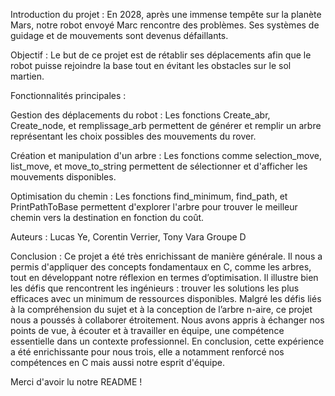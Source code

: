 Introduction du projet :
En 2028, après une immense tempête sur la planète Mars, notre robot envoyé Marc rencontre des problèmes. Ses systèmes de guidage et de mouvements sont devenus défaillants.

 
Objectif :
Le but de ce projet est de rétablir ses déplacements afin que le robot puisse rejoindre la base tout en évitant les obstacles sur le sol martien.

Fonctionnalités principales :

Gestion des déplacements du robot :
Les fonctions Create_abr, Create_node, et remplissage_arb permettent de générer et remplir un arbre représentant les choix possibles des mouvements du rover.

Création et manipulation d'un arbre :
Les fonctions comme selection_move, list_move, et move_to_string permettent de sélectionner et d'afficher les mouvements disponibles.

Optimisation du chemin :
Les fonctions find_minimum, find_path, et PrintPathToBase permettent d'explorer l'arbre pour trouver le meilleur chemin vers la destination en fonction du coût.

Auteurs :
Lucas Ye, Corentin Verrier, Tony Vara
Groupe D

Conclusion :
Ce projet a été très enrichissant de manière générale. Il nous a permis d'appliquer des concepts fondamentaux en C, comme les arbres, tout en développant notre réflexion en termes d’optimisation. Il illustre bien les défis que rencontrent les ingénieurs : trouver les solutions les plus efficaces avec un minimum de ressources disponibles.
Malgré les défis liés à la compréhension du sujet et à la conception de l’arbre n-aire, ce projet nous a poussés à collaborer étroitement. Nous avons appris à échanger nos points de vue, à écouter et à travailler en équipe, une compétence essentielle dans un contexte professionnel.
En conclusion, cette expérience a été enrichissante pour nous trois, elle a notamment renforcé nos compétences en C mais aussi notre esprit d'équipe.

Merci d'avoir lu notre README !

